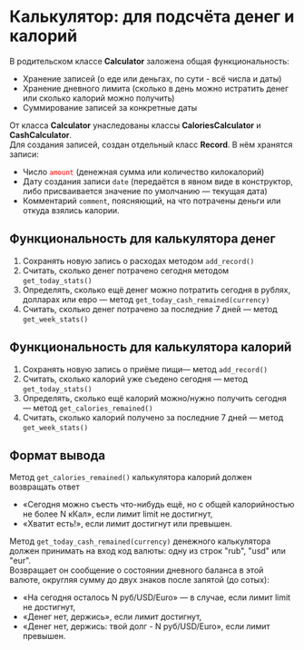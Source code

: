 # Калькулятор: для подсчёта денег и калорий

В родительском классе **Calculator** заложена общая функциональность:     

- Хранение записей (о еде или деньгах, по сути - всё числа и даты)
- Хранение дневного лимита (сколько в день можно истратить денег или сколько калорий можно получить)   
- Суммирование записей за конкретные даты   

От класса **Calculator** унаследованы классы **CaloriesCalculator** и **CashCalculator**.  
Для создания записей, создан отдельный класс **Record**. В нём хранятся записи:   

- Число <font color="red">`amount`</font> (денежная сумма или количество килокалорий)  
- Дату создания записи `date` (передаётся в явном виде в конструктор, либо присваивается значение по умолчанию — текущая дата)  
- Комментарий `comment`, поясняющий, на что потрачены деньги или откуда взялись калории.

##  Функциональность для калькулятора денег

1. Сохранять новую запись о расходах методом `add_record()`  
2. Считать, сколько денег потрачено сегодня методом `get_today_stats()`  
3. Определять, сколько ещё денег можно потратить сегодня в рублях, долларах или евро — метод `get_today_cash_remained(currency)`  
4. Считать, сколько денег потрачено за последние 7 дней — метод `get_week_stats()`

##  Функциональность для калькулятора калорий

1. Сохранять новую запись о приёме пищи— метод `add_record()`  
2. Считать, сколько калорий уже съедено сегодня — метод `get_today_stats()`   
3. Определять, сколько ещё калорий можно/нужно получить сегодня — метод `get_calories_remained()`  
4. Считать, сколько калорий получено за последние 7 дней — метод `get_week_stats()`  

## Формат вывода  

Метод `get_calories_remained()` калькулятора калорий должен возвращать ответ
- «Сегодня можно съесть что-нибудь ещё, но с общей калорийностью не более N кКал», если лимит limit не достигнут,  
- «Хватит есть!», если лимит достигнут или превышен.  

Метод `get_today_cash_remained(currency)` денежного калькулятора должен принимать на вход код валюты: одну из строк "rub", "usd" или "eur".  
Возвращает он сообщение о состоянии дневного баланса в этой валюте, округляя сумму до двух знаков после запятой (до сотых):  
- «На сегодня осталось N руб/USD/Euro» — в случае, если лимит limit не достигнут,  
- «Денег нет, держись», если лимит достигнут,  
- «Денег нет, держись: твой долг - N руб/USD/Euro», если лимит превышен.  

